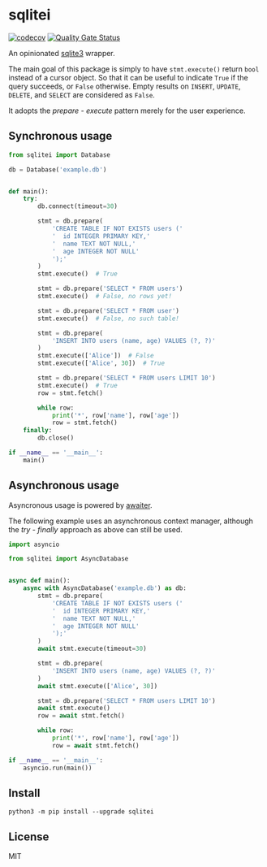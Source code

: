 # sqlitei

[![codecov](https://codecov.io/gh/nggit/sqlite3i/branch/main/graph/badge.svg?token=V6VAU8RNN0)](https://codecov.io/gh/nggit/sqlite3i)
[![Quality Gate Status](https://sonarcloud.io/api/project_badges/measure?project=nggit_sqlite3i&metric=alert_status)](https://sonarcloud.io/summary/new_code?id=nggit_sqlite3i)

An opinionated [sqlite3](https://docs.python.org/3/library/sqlite3.html) wrapper.

The main goal of this package is simply to have `stmt.execute()` return `bool` instead of a cursor object.
So that it can be useful to indicate `True` if the query succeeds, or `False` otherwise.
Empty results on `INSERT`, `UPDATE`, `DELETE`, and `SELECT` are considered as `False`.

It adopts the *prepare - execute* pattern merely for the user experience.

## Synchronous usage
```python
from sqlitei import Database

db = Database('example.db')


def main():
    try:
        db.connect(timeout=30)

        stmt = db.prepare(
            'CREATE TABLE IF NOT EXISTS users ('
            '  id INTEGER PRIMARY KEY,'
            '  name TEXT NOT NULL,'
            '  age INTEGER NOT NULL'
            ');'
        )
        stmt.execute()  # True

        stmt = db.prepare('SELECT * FROM users')
        stmt.execute()  # False, no rows yet!

        stmt = db.prepare('SELECT * FROM user')
        stmt.execute()  # False, no such table!

        stmt = db.prepare(
            'INSERT INTO users (name, age) VALUES (?, ?)'
        )
        stmt.execute(['Alice'])  # False
        stmt.execute(['Alice', 30])  # True

        stmt = db.prepare('SELECT * FROM users LIMIT 10')
        stmt.execute()  # True
        row = stmt.fetch()

        while row:
            print('*', row['name'], row['age'])
            row = stmt.fetch()
    finally:
        db.close()

if __name__ == '__main__':
    main()
```

## Asynchronous usage
Asyncronous usage is powered by [awaiter](https://pypi.org/project/awaiter/).

The following example uses an asynchronous context manager, although the *try - finally* approach as above can still be used.

```python
import asyncio

from sqlitei import AsyncDatabase


async def main():
    async with AsyncDatabase('example.db') as db:
        stmt = db.prepare(
            'CREATE TABLE IF NOT EXISTS users ('
            '  id INTEGER PRIMARY KEY,'
            '  name TEXT NOT NULL,'
            '  age INTEGER NOT NULL'
            ');'
        )
        await stmt.execute(timeout=30)

        stmt = db.prepare(
            'INSERT INTO users (name, age) VALUES (?, ?)'
        )
        await stmt.execute(['Alice', 30])

        stmt = db.prepare('SELECT * FROM users LIMIT 10')
        await stmt.execute()
        row = await stmt.fetch()

        while row:
            print('*', row['name'], row['age'])
            row = await stmt.fetch()

if __name__ == '__main__':
    asyncio.run(main())
```

## Install
```
python3 -m pip install --upgrade sqlitei
```

## License
MIT
